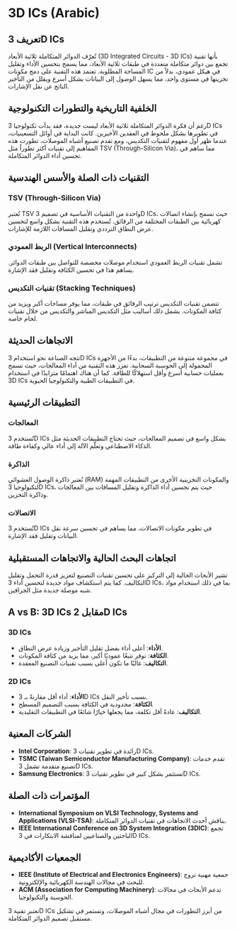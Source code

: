 # 3D ICs (Arabic)

## تعريف 3D ICs

تُعرّف الدوائر المتكاملة ثلاثية الأبعاد (3D Integrated Circuits - 3D ICs) بأنها تقنية تجمع بين دوائر متكاملة متعددة في طبقات ثلاثية الأبعاد، مما يسمح بتحسين الأداء وتقليل المساحة المطلوبة. تعتمد هذه التقنية على دمج مكونات IC في هيكل عمودي، بدلاً من تخزينها في مستوى واحد، مما يسهل الوصول إلى البيانات بشكل أسرع ويقلل من التأخير الناتج عن نقل الإشارات.

## الخلفية التاريخية والتطورات التكنولوجية

رغم أن فكرة الدوائر المتكاملة ثلاثية الأبعاد ليست جديدة، فقد بدأت تكنولوجيا 3D ICs في تطويرها بشكل ملحوظ في العقدين الأخيرين. كانت البداية في أوائل التسعينيات، عندما ظهر أول مفهوم لتقنيات التكديس، ومع تقدم تصنيع أشباه الموصلات، تطورت هذه المفاهيم إلى تقنيات أكثر تطوراً مثل TSV (Through-Silicon Via)، مما ساهم في تحسين أداء الدوائر المتكاملة. 

## التقنيات ذات الصلة والأسس الهندسية

### TSV (Through-Silicon Via)

تُعتبر TSV واحدة من التقنيات الأساسية في تصميم 3D ICs، حيث تسمح بإنشاء اتصالات كهربائية بين الطبقات المختلفة من الرقائق. تُستخدم هذه التقنية بشكل واسع لتحسين عرض النطاق الترددي وتقليل المسافات اللازمة للإشارات.

### الربط العمودي (Vertical Interconnects)

تشمل تقنيات الربط العمودي استخدام موصلات مخصصة للتواصل بين طبقات الدوائر. يساهم هذا في تحسين الكثافة وتقليل فقد الإشارة.

### تقنيات التكديس (Stacking Techniques)

تتضمن تقنيات التكديس ترتيب الرقائق في طبقات، مما يوفر مساحات أكبر ويزيد من كثافة المكونات. يشمل ذلك أساليب مثل التكديس المباشر والتكديس من خلال تقنيات لحام خاصة.

## الاتجاهات الحديثة

تتجه الصناعة نحو استخدام 3D ICs في مجموعة متنوعة من التطبيقات، بدءًا من الأجهزة المحمولة إلى الحوسبة السحابية. تعزز هذه التقنية من أداء المعالجات، حيث تسمح بعمليات حسابية أسرع وأقل استهلاكًا للطاقة. كما أن هناك اهتمامًا متزايدًا في استخدام 3D ICs في التطبيقات الطبية والتكنولوجيا الحيوية.

## التطبيقات الرئيسية

### المعالجات

تُستخدم 3D ICs بشكل واسع في تصميم المعالجات، حيث تحتاج التطبيقات الحديثة مثل الذكاء الاصطناعي وتعلّم الآلة إلى أداء عالي وكفاءة طاقة.

### الذاكرة

تُعتبر ذاكرة الوصول العشوائي (RAM) والمكونات التخزينية الأخرى من التطبيقات المهمة لتكنولوجيا 3D ICs، حيث يتم تحسين أداء الذاكرة وتقليل المسافات بين المعالجات وذاكرة التخزين.

### الاتصالات

تُستخدم 3D ICs في تطوير مكونات الاتصالات، مما يساهم في تحسين سرعة نقل البيانات وتقليل فقد الإشارة.

## اتجاهات البحث الحالية والاتجاهات المستقبلية

تشير الأبحاث الحالية إلى التركيز على تحسين تقنيات التصنيع لتعزيز قدرة التحمل وتقليل التكاليف. كما يتم استكشاف مواد جديدة لتحسين أداء 3D ICs، بما في ذلك استخدام مواد شبه موصلة جديدة مثل الجرافين.

## A vs B: 3D ICs مقابل 2D ICs

### 3D ICs

- **الأداء**: أعلى أداء بفضل تقليل التأخير وزيادة عرض النطاق.
- **الكثافة**: توفر تتبعًا عموديًا أكبر، مما يزيد من كثافة المكونات.
- **التكاليف**: غالبًا ما تكون أعلى بسبب تقنيات التصنيع المعقدة.

### 2D ICs

- **الأداء**: أداء أقل مقارنةً بـ 3D ICs بسبب تأخير النقل.
- **الكثافة**: محدودية في الكثافة بسبب التصميم المسطح.
- **التكاليف**: عادةً أقل تكلفة، مما يجعلها خيارًا شائعًا في التطبيقات التقليدية.

## الشركات المعنية

- **Intel Corporation**: رائدة في تطوير تقنيات 3D ICs.
- **TSMC (Taiwan Semiconductor Manufacturing Company)**: تقدم خدمات تصنيع متقدمة تشمل 3D ICs.
- **Samsung Electronics**: تستثمر بشكل كبير في تطوير تقنيات 3D ICs.

## المؤتمرات ذات الصلة

- **International Symposium on VLSI Technology, Systems and Applications (VLSI-TSA)**: يناقش أحدث الاتجاهات في تقنيات الدوائر المتكاملة.
- **IEEE International Conference on 3D System Integration (3DIC)**: تجمع الباحثين والصناعيين لمناقشة الابتكارات في 3D ICs.

## الجمعيات الأكاديمية

- **IEEE (Institute of Electrical and Electronics Engineers)**: جمعية مهنية تروج للبحث في مجالات الهندسة الكهربائية والإلكترونية.
- **ACM (Association for Computing Machinery)**: تدعم الأبحاث في مجالات الحوسبة والتكنولوجيا.

تعتبر تقنية 3D ICs من أبرز التطورات في مجال أشباه الموصلات، وتستمر في تشكيل مستقبل تصميم الدوائر المتكاملة.